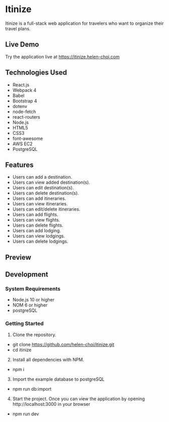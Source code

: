 # Itinize

Itinize is a full-stack web application for travelers who want to organize their travel plans.

## Live Demo

Try the application live at https://itinize.helen-choi.com

## Technologies Used

- React.js
- Webpack 4
- Babel
- Bootstrap 4
- dotenv
- node-fetch
- react-routers
- Node.js
- HTML5
- CSS3
- font-awesome
- AWS EC2
- PostgreSQL

## Features

- Users can add a destination.
- Users can view added destination(s).
- Users can edit destination(s).
- Users can delete destination(s).
- Users can add itineraries.
- Users can view itineraries. 
- Users can edit/delete itineraries. 
- Users can add flights.
- Users can view flights.
- Users can delete flights.
- Users can add lodging.
- Users can view lodgings.
- Users can delete lodgings. 


## Preview


## Development

### System Requirements 
- Node.js 10 or higher
- NOM 6 or higher
- postgreSQL

### Getting Started
1. Clone the repository.
- git clone https://github.com/helen-choi/itinize.git
- cd itinize
2. Install all dependencies with NPM.
- npm i
3. Import the example database to postgreSQL
- npm run db:import
4. Start the project. Once you can view the application by opening http://localhost:3000 in your browser
- npm run dev





